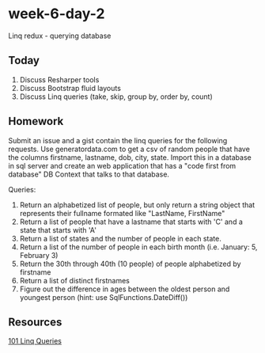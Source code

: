 # week-6-day-2
Linq redux - querying database


Today 
----
1. Discuss Resharper tools
2. Discuss Bootstrap fluid layouts
3. Discuss Linq queries (take, skip, group by, order by, count)


Homework
----
Submit an issue and a gist contain the linq queries for the following requests. Use generatordata.com to get a csv of random people that have the columns  firstname, lastname, dob, city, state. Import this in a database in sql server and create an web application that has a "code first from database" DB Context that talks to that database.

Queries:

1. Return an alphabetized list of people, but only return a string object that represents their fullname formated like "LastName, FirstName"
2. Return a list of people that have a lastname that starts with 'C' and a state that starts with 'A'
3. Return a list of states and the number of people in each state.
4. Return a list of the number of people in each birth month (i.e. January: 5, February 3)
5. Return the 30th through 40th (10 people) of people alphabetized by firstname
6. Return a list of distinct firstnames
7. Figure out the difference in ages between the oldest person and youngest person (hint: use SqlFunctions.DateDiff())

Resources
------
[101 Linq Queries](https://code.msdn.microsoft.com/101-LINQ-Samples-3fb9811b)
